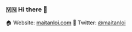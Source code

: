 ### 🇻🇳 Hi there 👋

🏠 Website: [maitanloi.com](https://maitanloi.com)
🤝 Twitter: [@maitanloi](https://twitter.com/maitanloi)  
